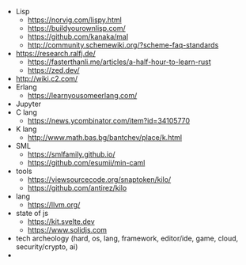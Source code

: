 * Lisp
  * https://norvig.com/lispy.html
  * https://buildyourownlisp.com/
  * https://github.com/kanaka/mal
  * http://community.schemewiki.org/?scheme-faq-standards
* https://research.ralfj.de/
  * https://fasterthanli.me/articles/a-half-hour-to-learn-rust
  * https://zed.dev/
* http://wiki.c2.com/
* Erlang
  * https://learnyousomeerlang.com/
* Jupyter
* C lang
  * https://news.ycombinator.com/item?id=34105770
* K lang
  * http://www.math.bas.bg/bantchev/place/k.html
* SML
  * https://smlfamily.github.io/
  * https://github.com/esumii/min-caml
* tools
  * https://viewsourcecode.org/snaptoken/kilo/
  * https://github.com/antirez/kilo
* lang
  * https://llvm.org/
* state of js
  * https://kit.svelte.dev 
  * https://www.solidjs.com
* tech archeology (hard, os, lang, framework, editor/ide, game, cloud, security/crypto, ai)
* 
